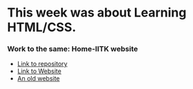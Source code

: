 # This week was about Learning HTML/CSS. 

### Work to the same: **Home-IITK website**
  - [Link to repository](https://github.com/1-Harshit/home-iitk)  
  - [Link to Website](https://home.iitk.ac.in/~harshitr20)
  - [An old website](https://home.iitk.ac.in/~harshitr20/old)
